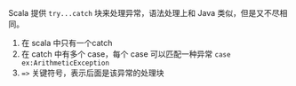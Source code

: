 Scala 提供 `try...catch` 块来处理异常，语法处理上和 Java 类似，但是又不尽相同。

1. 在 scala 中只有一个catch
2. 在 catch 中有多个 case，每个 case 可以匹配一种异常 `case ex:ArithmeticException`
3. `=>` 关键符号，表示后面是该异常的处理块
